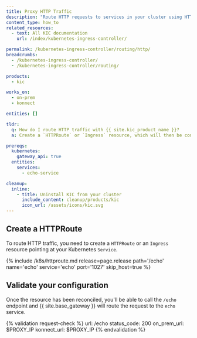 ```yaml
---
title: Proxy HTTP Traffic
description: "Route HTTP requests to services in your cluster using HTTPRoute or Ingress"
content_type: how_to
related_resources:
  - text: All KIC documentation
    url: /index/kubernetes-ingress-controller/

permalink: /kubernetes-ingress-controller/routing/http/
breadcrumbs:
  - /kubernetes-ingress-controller/
  - /kubernetes-ingress-controller/routing/

products:
  - kic

works_on:
  - on-prem
  - konnect

entities: []

tldr:
  q: How do I route HTTP traffic with {{ site.kic_product_name }}?
  a: Create a `HTTPRoute` or `Ingress` resource, which will then be converted in to a {{ site.base_gateway }} Service and Route

prereqs:
  kubernetes:
    gateway_api: true
  entities:
    services:
      - echo-service

cleanup:
  inline:
    - title: Uninstall KIC from your cluster
      include_content: cleanup/products/kic
      icon_url: /assets/icons/kic.svg
---
```


## Create a HTTPRoute

To route HTTP traffic, you need to create a `HTTPRoute` or an `Ingress` resource pointing at your Kubernetes `Service`.

{% include /k8s/httproute.md release=page.release path='/echo' name='echo' service='echo' port='1027' skip_host=true %}

## Validate your configuration

Once the resource has been reconciled, you'll be able to call the `/echo` endpoint and {{ site.base_gateway }} will route the request to the `echo` service.


{% validation request-check %}
url: /echo
status_code: 200
on_prem_url: $PROXY_IP
konnect_url: $PROXY_IP
{% endvalidation %}
